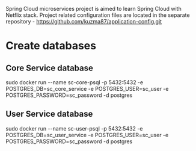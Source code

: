 Spring Cloud microservices project is aimed to learn Spring Cloud with Netflix stack.
Project related configuration files are located in the separate repository - https://github.com/kuzma87/application-config.git

# Create databases
## Core Service database
sudo docker run --name sc-core-psql -p 5432:5432 -e POSTGRES_DB=sc_core_service -e POSTGRES_USER=sc_user -e POSTGRES_PASSWORD=sc_password -d postgres

## User Service database
sudo docker run --name sc-user-psql -p 5432:5432 -e POSTGRES_DB=sc_user_service -e POSTGRES_USER=sc_user -e POSTGRES_PASSWORD=sc_password -d postgres
